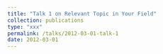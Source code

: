 ```yaml
---
title: "Talk 1 on Relevant Topic in Your Field"
collection: publications
type: "xxx"
permalink: /talks/2012-03-01-talk-1
date: 2012-03-01
---
```

